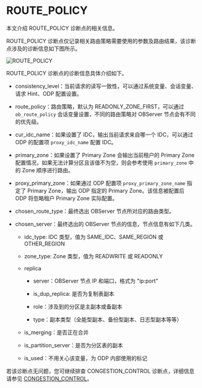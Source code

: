 # ROUTE_POLICY

本文介绍 ROUTE_POLICY 诊断点的相关信息。

ROUTE_POLICY 诊断点仅记录相关路由策略需要使用的参数及路由结果，该诊断点涉及的诊断信息如下图所示。

![ROUTE_POLICY](https://obbusiness-private.oss-cn-shanghai.aliyuncs.com/doc/img/odp/V4.2.0/zh-CN/900.o-m-guide/400.routing-diagnosis/500.route-policy-01.png)

ROUTE_POLICY 诊断点的诊断信息具体介绍如下。

* consistency_level：当前请求的读写一致性，可以通过系统变量、会话变量、请求 Hint、ODP 配置设置。

* route_policy：路由策略，默认为 READONLY_ZONE_FIRST，可以通过 `ob_route_policy` 会话变量设置，不同的路由策略对 OBServer 节点会有不同的优先级。

* cur_idc_name：如果设置了 IDC，输出当前请求来自哪一个 IDC，可以通过 ODP 的配置项 `proxy_idc_name` 配置 IDC。

* primary_zone：如果设置了 Primary Zone 会输出当前租户的 Primary Zone 配置情况，如果无法计算分区且该值不为空，则会参考使用 `primary_zone` 中的 Zone 顺序进行路由。

* proxy_primary_zone：如果通过 ODP 配置项 `proxy_primary_zone_name` 指定了 Primary Zone，输出 ODP 指定的 Primary Zone。该信息被配置后 ODP 将忽略租户 Primary Zone 实际配置。

* chosen_route_type：最终选出 OBServer 节点所对应的路由类型。

* chosen_server：最终选出的 OBServer 节点的信息，节点信息有如下几类。
  
  * idc_type: IDC 类型，值为 SAME_IDC、SAME_REGION 或 OTHER_REGION
  
  * zone_type: Zone 类型，值为 READWRITE 或 READONLY
  
  * replica

    * server：OBServer 节点 IP 和端口，格式为 "ip:port"

    * is_dup_replica: 是否为复制表副本

    * role：涉及到的分区是主副本或备副本

    * type：副本类型（全能型副本、备份型副本、日志型副本等等）
  
  * is_merging：是否正在合并
  
  * is_partition_server：是否为分区表的副本
  
  * is_used：不用关心该变量，为 ODP 内部使用的标记

若该诊断点无问题，您可继续排查 CONGESTION_CONTROL 诊断点，详细信息请参见 [CONGESTION_CONTROL](./600.congestion-control.md)。
